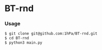 # BT-rnd

### Usage
```bash
$ git clone git@github.com:1hPa/BT-rnd.git
$ cd BT-rnd
$ python3 main.py
```
